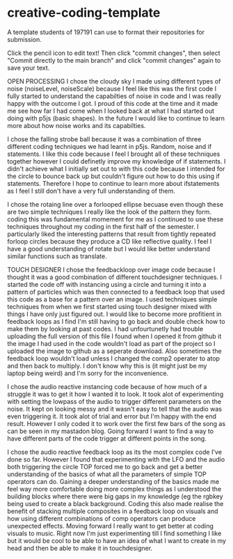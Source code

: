 # creative-coding-template
A template students of 197191 can use to format their repositories for submission.

Click the pencil icon to edit text!
Then click "commit changes", then select "Commit directly to the main branch" and click "commit changes" again to save your text.

OPEN PROCESSING
I chose the cloudy sky I made using different types of noise (noiseLevel, noiseScale) because I feel like this was the first code I fully started to understand the capabilties of noise in code and I was really happy with the outcome I got. I proud of this code at the time and it made me see how far I had come when I looked back at what I had started out doing with p5js (basic shapes). In the future I would like to continue to learn more about how noise works and its capabilties.

I chose the falling strobe ball because it was a combination of three different coding techniques we had learnt in p5js. Random, noise and if statements. I like this code because I feel I brought all of these techniques together however I could definetly improve my knowledge of if statements. I didn't achieve what I initially set out to with this code because I intended for the circle to bounce back up but couldn't figure out how to do this using if statements. Therefore I hope to continue to learn more about ifstatements as I feel I still don't have a very full understanding of them.


I chose the rotaing line over a forlooped ellipse becuase even though these are two simple techniques I really like the look of the pattern they form. coding this was fundamental momement for me as I continued to use these techniques throughout my coding in the first half of the semester. I particularly liked the interesting patterns that result from tightly repeated forloop circles because they produce a CD like reflective quality. I feel I have a good understanding of rotate but I would like better understand similar functions such as translate.


TOUCH DESIGNER
I chose the feedbackloop over image code because I thought it was a good combination of different touchdesigner techniques. I started the code off with instancing using a circle and turning it into a pattern of particles which was then connected to a feedback loop that used this code as a base for a pattern over an image. I used techniques simple techniques from when we first started using touch designer mixed with things I have only just figured out. I would like to become more profitient in feedback loops as I find I'm still having to go back and double check how to make them by looking at past codes. 
I had unfourtunetly had trouble uploading the full version of this file I found when I opened it from github it the image I had used in the code wouldn't load as part of the project so I uploaded the image to github as a seperate download. Also sometimes the feedback loop wouldn't load unless I changed the comp2 operater to atop and then back to multiply. I don't know why this is (it might just be my laptop being weird) and I'm sorry for the inconvenience.


I chose the audio reactive instancing code because of how much of a struggle it was to get it how I wanted it to look. It took alot of experimenting with setting the lowpass of the audio to trigger different parameters on the noise. It kept on looking messy and it wasn't easy to tell that the audio was even triggering it. It took alot of trial and error but I'm happy with the end result. However I only coded it to work over the first few bars of the song as can be seen in my mastadon blog. Going forward I want to find a way to have different parts of the code trigger at different points in the song.


I chose the audio reactive feedback loop as its the most complex code I've done so far. However I found that experimenting with the LFO and the audio both triggering the circle TOP forced me to go back and get a better understanding of the basics of what all the parameters of simple TOP operators can do. Gaining a deeper understanding of the basics made me feel way more comfortable doing more complex things as I understood the building blocks where there were big gaps in my knowledge (eg the rgbkey being used to create a black background. Coding this also made realise the benefit of stacking multiple composites in a feedback loop on visuals and how using different combinations of comp operators can produce unexpected effects. Moving forward I really want to get better at coding visuals to music. Right now I'm just experimenting till I find something I like but it would be cool to be able to have an idea of what I want to create in my head and then be able to make it in touchdesigner.






